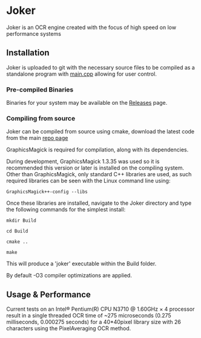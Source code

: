 # Joker

Joker is an OCR engine created with the focus of high speed on low performance systems

## Installation

Joker is uploaded to git with the necessary source files to be compiled as a standalone program with [main.cpp](https://github.com/jnoxro/joker/blob/master/joker/src/main.cpp) allowing for user control.

### Pre-compiled Binaries

Binaries for your system may be available on the [Releases](https://github.com/jnoxro/joker/releases) page. 



### Compiling from source

Joker can be compiled from source using cmake, download the latest code from the main [repo page](https://github.com/jnoxro/joker)

GraphicsMagick is required for compilation, along with its dependencies.

During development, GraphicsMagick 1.3.35 was used so it is recommended this version or later is installed on the compiling system. Other than GraphicsMagick, only standard C++ libraries are used, as such required libraries can be seen with the Linux command line using:

`GraphicsMagick++-config --libs`

Once these libraries are installed, navigate to the Joker directory and type the following commands for the simplest install:

`mkdir Build`

`cd Build`

`cmake ..`

`make`

This will produce a 'joker' executable within the Build folder.

By default -O3 compiler optimizations are applied. 


## Usage & Performance 

Current tests on an Intel® Pentium(R) CPU N3710 @ 1.60GHz × 4 processor result in a single threaded OCR time of ~275 microseconds (0.275 milliseconds, 0.000275 seconds) for a 40*40pixel library size with 26 characters using the PixelAveraging OCR method.
